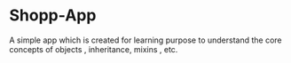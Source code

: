 # Shopp-App
A simple app which is created for learning purpose to understand the core concepts of objects , inheritance, mixins , etc.
